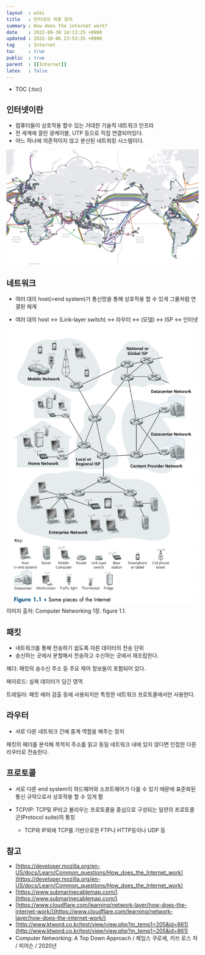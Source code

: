 ```yaml
---
layout  : wiki
title   : 인터넷의 작동 원리
summary : How does the internet work?
date    : 2022-09-30 14:13:25 +0900
updated : 2022-10-06 23:53:35 +0900
tag     : Internet
toc     : true
public  : true
parent  : [[Internet]]
latex   : false
---
```

* TOC
{:toc}

## 인터넷이란

- 컴퓨터들이 상호작용 할수 있는 거대한 기술적 네트워크 인프라
- 전 세계에 깔린 광케이블, UTP 등으로 직접 연결되어있다.
- 어느 하나에 의존적이지 않고 분산된 네트워킹 시스템이다.

![image]( /resource/wiki/how-does-the-internet-work/193767971-e5d8cab6-52fc-4aba-982d-b8f9605a87e5.png )

## 네트워크

- 여러 대의 host(=end system)가 통신망을 통해 상호작용 할 수 있게 그물처럼 연결된 체계

- 여러 대의 host ↔ (Link-layer switch) ↔ 라우터 ↔ (모뎀) ↔ ISP ↔ 인터넷

![image]( /resource/wiki/how-does-the-internet-work/194316474-99c8b996-fb1d-454e-816e-e652eae4e896.png )
이미지 출처: Computer Networking 1장. figure 1.1.

## 패킷

- 네트워크를 통해 전송하기 쉽도록 자른 데이터의 전송 단위
- 송신하는 곳에서 분할해서 전송하고 수신하는 곳에서 재조립한다.

헤더: 패킷의 송수신 주소 등 주요 제어 정보들이 포함되어 있다.

페이로드: 실제 데이터가 담긴 영역

트레일러: 패킷 에러 검출 등에 사용되지만 특정한 네트워크 프로토콜에서만 사용한다.

## 라우터

- 서로 다른 네트워크 간에 중계 역할을 해주는 장치

패킷의 헤더를 분석해 목적지 주소를 읽고 동일 네트워크 내에 있지 않다면 인접한 다른 라우터로 전송한다.

## 프로토콜

- 서로 다른 end system이 하드웨어와 소프트웨어가 다를 수 있기 때문에 표준화된 통신 규약으로서 상호작용 할 수 있게 함

- TCP/IP: TCP및 IP라고 불리우는 프로토콜을 중심으로 구성되는 일련의 프로토콜군(Protocol suite)의 통칭
  - TCP와 IP외에 TCP를 기반으로한 FTP나 HTTP등이나 UDP 등

## 참고

- [https://developer.mozilla.org/en-US/docs/Learn/Common_questions/How_does_the_Internet_work](https://developer.mozilla.org/en-US/docs/Learn/Common_questions/How_does_the_Internet_work)
- [https://www.submarinecablemap.com/](https://www.submarinecablemap.com/)
- [https://www.cloudflare.com/learning/network-layer/how-does-the-internet-work/](https://www.cloudflare.com/learning/network-layer/how-does-the-internet-work/)
- [http://www.ktword.co.kr/test/view/view.php?m_temp1=205&id=861](http://www.ktword.co.kr/test/view/view.php?m_temp1=205&id=861)
- Computer Networking: A Top Down Approach / 제임스 쿠로세, 키쓰 로스 저 / 피어슨 / 2020년
